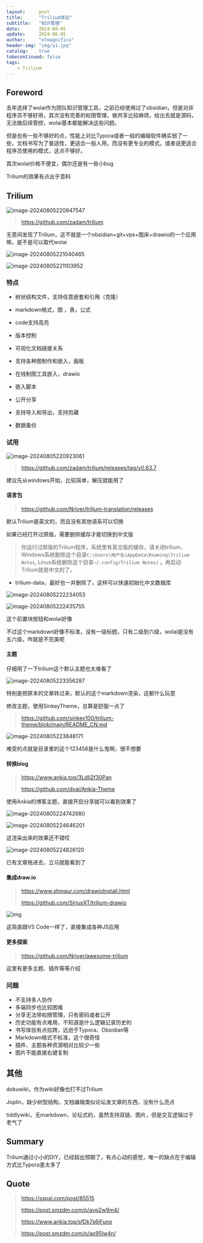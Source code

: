 ```yaml
---
layout:     post
title:      "Trilium体验"
subtitle:   "知识管理"
date:       2024-08-05
update:     2024-08-05
author:     "elmagnifico"
header-img: "img/y1.jpg"
catalog:    true
tobecontinued: false
tags:
    - Trilium
---
```


## Foreword

去年选择了wolai作为团队知识管理工具，之前已经使用过了obsidian，但是对非程序员不够好用，其次没有完善的权限管理，做共享比较麻烦，给出去就是源码，无法做后续管控，wolai基本都能解决这些问题。

但是也有一些不够好的点，性能上对比Typora或者一般的编辑软件确实弱了一些，文档书写为了普适性，更适合一般人用，而没有更专业的模式，或者说更适合程序员使用的模式，这点不够好。

其次wolai价格不便宜，偶尔还是有一些小bug



Trilium的效果有点出乎意料



## Trilium

![image-20240805220947547](https://img.elmagnifico.tech/static/upload/elmagnifico/202408052209625.png)

> https://github.com/zadam/trilium

无意间发现了Trilium，这不就是一个obsidian+git+vps+图床+drawio的一个应用嘛，是不是可以取代wolai



![image-20240805221040465](https://img.elmagnifico.tech/static/upload/elmagnifico/202408052210548.png)

![image-20240805221103952](https://img.elmagnifico.tech/static/upload/elmagnifico/202408052211031.png)

### 特点

- 树状结构文件，支持任意嵌套和引用（克隆）
- markdown格式，图 ，表，公式
- code支持高亮
- 版本控制
- 可视化文档链接关系

- 支持各种图制作和嵌入，画板
- 在线制图工具嵌入，drawio
- 嵌入脚本
- 公开分享
- 支持导入和导出，支持剪藏
- 数据备份



### 试用

![image-20240805220923061](https://img.elmagnifico.tech/static/upload/elmagnifico/202408052209145.png)

> https://github.com/zadam/trilium/releases/tag/v0.63.7

建议先从windows开始，比较简单，解压就能用了



#### 语言包

> https://github.com/Nriver/trilium-translation/releases

默认Trilium是英文的，而且没有其他语系可以切换



如果已经打开过原版，需要删除缓存才能切换到中文版

> 你运行过原版的Trilium程序，系统里有英文版的缓存，请关闭trilium， Windows系统删除这个目录`C:\Users\用户名\AppData\Roaming\Trilium Notes`, Linux系统删除这个目录`~/.config/Trilium Notes/` 。再启动Trilium就是中文的了。

- trilium-data，最好也一并删除了，这样可以快速初始化中文数据库



![image-20240805222234053](https://img.elmagnifico.tech/static/upload/elmagnifico/202408052222107.png)



![image-20240805222435755](https://img.elmagnifico.tech/static/upload/elmagnifico/202408052224795.png)

这个前置块按钮和wolai好像

不过这个markdown好像不标准，没有一级标题，只有二级到六级，wolai是没有五六级，咋就是不完美呢



#### 主题

仔细用了一下trilium这个默认主题也太难看了

![image-20240805223356287](https://img.elmagnifico.tech/static/upload/elmagnifico/202408052233380.png)

特别是把原本的文章转过来，默认的这个markdown渲染，这都什么玩意



修改主题，使用SinkeyTheme，总算是舒服一点了

> https://github.com/sinkey100/trilium-theme/blob/main/README_CN.md

![image-20240805223848171](https://img.elmagnifico.tech/static/upload/elmagnifico/202408052238260.png)

难受的点就是目录里的这个123456是什么鬼啊，很不想要



#### 转换blog

> https://www.ankia.top/3LdIi2f30Pan
>
> https://github.com/dvai/Ankia-Theme

使用Ankia的博客主题，直接开启分享就可以看到效果了

![image-20240805224742680](https://img.elmagnifico.tech/static/upload/elmagnifico/202408052247723.png)

![image-20240805224646201](https://img.elmagnifico.tech/static/upload/elmagnifico/202408052246309.png)

这渲染出来的效果还不错哎

![image-20240805224826120](https://img.elmagnifico.tech/static/upload/elmagnifico/202408052248243.png)

已有文章拖进去，立马就能看到了



#### 集成draw.io

> https://www.shmaur.com/drawioInstall.html
>
> https://github.com/SiriusXT/trilium-drawio

![img](https://img.elmagnifico.tech/static/upload/elmagnifico/202408052303342.gif)

这简直跟VS Code一样了，直接集成各种JS应用



#### 更多探索

> https://github.com/Nriver/awesome-trilium

这里有更多主题、插件等等介绍



### 问题

- 不支持多人协作
- 多端同步也比较困难
- 分享无法带权限管理，只有密码或者公开
- 历史功能有点难用，不知道是什么逻辑记录历史的
- 书写体验有点拉跨，远逊于Typora、Obsidian等
- Markdown格式不标准，这个很奇怪
- 插件、主题各种资源相对比较少一些
- 图片不能直接右键复制



## 其他

dokuwiki，作为wiki好像也打不过Trilium

Joplin，缺少树型结构，文档编辑类似论坛发文章的东西，没有什么亮点

tiddlywiki，无markdown，论坛式的，虽然支持双链、图片，但是交互逻辑过于老气了



## Summary

Trilium通过小小的DIY，已经超出预期了，有点心动的感觉，唯一的缺点在于编辑方式比Typora差太多了



## Quote

> https://sspai.com/post/85515
>
> https://post.smzdm.com/p/avp2w9m4/
>
> https://www.ankia.top/sfDk7s6iFuno
>
> https://post.smzdm.com/p/ao95lw4n/

